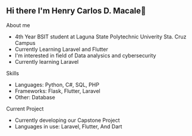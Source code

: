 ## Hi there I'm Henry Carlos D. Macale👋

About me
- 4th Year BSIT student at Laguna State Polytechnic Univerity Sta. Cruz Campus
- Currently Learning Laravel and Flutter
- I'm interested in field of Data analysics and cybersecurity
- Currently learning Laravel

Skills
- Languages: Python, C#, SQL, PHP
- Frameworks: Flask, Flutter, Laravel
- Other: Database 

Current Project
- Currently developing our Capstone Project
- Languages in use: Laravel, Flutter, And Dart
